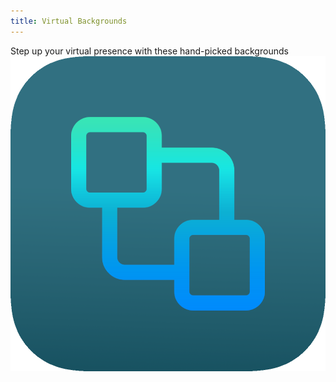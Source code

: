 ```yaml
---
title: Virtual Backgrounds
---
```

Step up your virtual presence with these hand-picked backgrounds
[![Backgrounds](assets/vb-icon.png "Go To Virtual Backgrounds")](https://sonasapps.github.io/vitualbackgrounds/)
